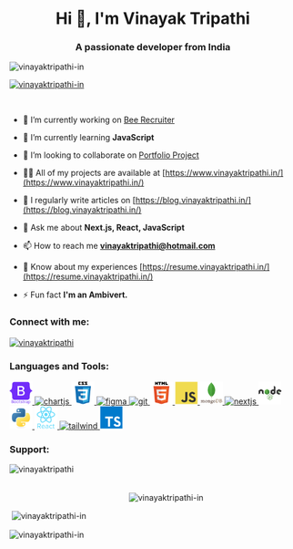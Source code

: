 <h1 align="center">Hi 👋, I'm Vinayak Tripathi</h1>
<h3 align="center">A passionate developer from India</h3>

<p align="left"> <img src="https://komarev.com/ghpvc/?username=vinayaktripathi-in&label=Profile%20views&color=0e75b6&style=flat" alt="vinayaktripathi-in" /> </p>

<p align="left"> <a href="https://github.com/ryo-ma/github-profile-trophy"><img src="https://github-profile-trophy.vercel.app/?username=vinayaktripathi-in" alt="vinayaktripathi-in" /></a> </p>

<p align="left"> <a href="https://twitter.com/" target="blank"><img src="https://img.shields.io/twitter/follow/?logo=twitter&style=for-the-badge" alt="" /></a> </p>

- 🔭 I’m currently working on [Bee Recruiter](https://brecruiter.vayuz.com/)

- 🌱 I’m currently learning **JavaScript**

- 👯 I’m looking to collaborate on [Portfolio Project](https://github.com/vinayaktripathi-in/portfolio-project)

- 👨‍💻 All of my projects are available at [https://www.vinayaktripathi.in/](https://www.vinayaktripathi.in/)

- 📝 I regularly write articles on [https://blog.vinayaktripathi.in/](https://blog.vinayaktripathi.in/)

- 💬 Ask me about **Next.js, React, JavaScript**

- 📫 How to reach me **vinayaktripathi@hotmail.com**

- 📄 Know about my experiences [https://resume.vinayaktripathi.in/](https://resume.vinayaktripathi.in/)

- ⚡ Fun fact **I'm an Ambivert.**

<h3 align="left">Connect with me:</h3>
<p align="left">
<a href="https://linkedin.com/in/vinayaktripathi" target="blank"><img align="center" src="https://raw.githubusercontent.com/rahuldkjain/github-profile-readme-generator/master/src/images/icons/Social/linked-in-alt.svg" alt="vinayaktripathi" height="30" width="40" /></a>
</p>

<h3 align="left">Languages and Tools:</h3>
<p align="left"> <a href="https://getbootstrap.com" target="_blank" rel="noreferrer"> <img src="https://raw.githubusercontent.com/devicons/devicon/master/icons/bootstrap/bootstrap-plain-wordmark.svg" alt="bootstrap" width="40" height="40"/> </a> <a href="https://www.chartjs.org" target="_blank" rel="noreferrer"> <img src="https://www.chartjs.org/media/logo-title.svg" alt="chartjs" width="40" height="40"/> </a> <a href="https://www.w3schools.com/css/" target="_blank" rel="noreferrer"> <img src="https://raw.githubusercontent.com/devicons/devicon/master/icons/css3/css3-original-wordmark.svg" alt="css3" width="40" height="40"/> </a> <a href="https://www.figma.com/" target="_blank" rel="noreferrer"> <img src="https://www.vectorlogo.zone/logos/figma/figma-icon.svg" alt="figma" width="40" height="40"/> </a> <a href="https://git-scm.com/" target="_blank" rel="noreferrer"> <img src="https://www.vectorlogo.zone/logos/git-scm/git-scm-icon.svg" alt="git" width="40" height="40"/> </a> <a href="https://www.w3.org/html/" target="_blank" rel="noreferrer"> <img src="https://raw.githubusercontent.com/devicons/devicon/master/icons/html5/html5-original-wordmark.svg" alt="html5" width="40" height="40"/> </a> <a href="https://developer.mozilla.org/en-US/docs/Web/JavaScript" target="_blank" rel="noreferrer"> <img src="https://raw.githubusercontent.com/devicons/devicon/master/icons/javascript/javascript-original.svg" alt="javascript" width="40" height="40"/> </a> <a href="https://www.mongodb.com/" target="_blank" rel="noreferrer"> <img src="https://raw.githubusercontent.com/devicons/devicon/master/icons/mongodb/mongodb-original-wordmark.svg" alt="mongodb" width="40" height="40"/> </a> <a href="https://nextjs.org/" target="_blank" rel="noreferrer"> <img src="https://cdn.worldvectorlogo.com/logos/nextjs-2.svg" alt="nextjs" width="40" height="40"/> </a> <a href="https://nodejs.org" target="_blank" rel="noreferrer"> <img src="https://raw.githubusercontent.com/devicons/devicon/master/icons/nodejs/nodejs-original-wordmark.svg" alt="nodejs" width="40" height="40"/> </a> <a href="https://www.python.org" target="_blank" rel="noreferrer"> <img src="https://raw.githubusercontent.com/devicons/devicon/master/icons/python/python-original.svg" alt="python" width="40" height="40"/> </a> <a href="https://reactjs.org/" target="_blank" rel="noreferrer"> <img src="https://raw.githubusercontent.com/devicons/devicon/master/icons/react/react-original-wordmark.svg" alt="react" width="40" height="40"/> </a> <a href="https://tailwindcss.com/" target="_blank" rel="noreferrer"> <img src="https://www.vectorlogo.zone/logos/tailwindcss/tailwindcss-icon.svg" alt="tailwind" width="40" height="40"/> </a> <a href="https://www.typescriptlang.org/" target="_blank" rel="noreferrer"> <img src="https://raw.githubusercontent.com/devicons/devicon/master/icons/typescript/typescript-original.svg" alt="typescript" width="40" height="40"/> </a> </p>

<h3 align="left">Support:</h3>
<p><a href="https://www.buymeacoffee.com/vinayaktripathi"> <img align="left" src="https://cdn.buymeacoffee.com/buttons/v2/default-yellow.png" height="50" width="210" alt="vinayaktripathi" /></a></p>

<br><br>
<p><img align="center" src="https://github-readme-stats.vercel.app/api/top-langs?username=vinayaktripathi-in&show_icons=true&locale=en&layout=compact" alt="vinayaktripathi-in" /></p>
<p>&nbsp;<img align="center" src="https://github-readme-stats.vercel.app/api?username=vinayaktripathi-in&show_icons=true&locale=en" alt="vinayaktripathi-in" /></p>
<p><img align="center" src="https://github-readme-streak-stats.herokuapp.com/?user=vinayaktripathi-in&" alt="vinayaktripathi-in" /></p>

